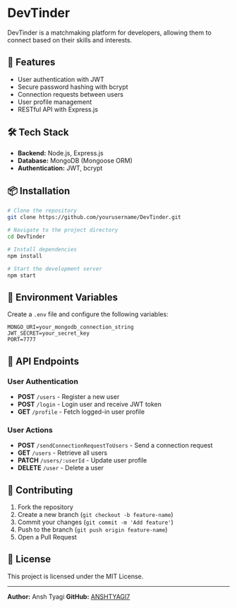 # DevTinder

DevTinder is a matchmaking platform for developers, allowing them to connect based on their skills and interests.

## 🚀 Features
- User authentication with JWT
- Secure password hashing with bcrypt
- Connection requests between users
- User profile management
- RESTful API with Express.js

## 🛠 Tech Stack
- **Backend:** Node.js, Express.js
- **Database:** MongoDB (Mongoose ORM)
- **Authentication:** JWT, bcrypt

## 📦 Installation
```sh
# Clone the repository
git clone https://github.com/yourusername/DevTinder.git

# Navigate to the project directory
cd DevTinder

# Install dependencies
npm install

# Start the development server
npm start
```

## 🔑 Environment Variables
Create a `.env` file and configure the following variables:
```
MONGO_URI=your_mongodb_connection_string
JWT_SECRET=your_secret_key
PORT=7777
```

## 📌 API Endpoints
### User Authentication
- **POST** `/users` - Register a new user
- **POST** `/login` - Login user and receive JWT token
- **GET** `/profile` - Fetch logged-in user profile

### User Actions
- **POST** `/sendConnectionRequestToUsers` - Send a connection request
- **GET** `/users` - Retrieve all users
- **PATCH** `/users/:userId` - Update user profile
- **DELETE** `/user` - Delete a user

## 🤝 Contributing
1. Fork the repository
2. Create a new branch (`git checkout -b feature-name`)
3. Commit your changes (`git commit -m 'Add feature'`)
4. Push to the branch (`git push origin feature-name`)
5. Open a Pull Request

## 📝 License
This project is licensed under the MIT License.

---

**Author:** Ansh Tyagi
**GitHub:** [ANSHTYAGI7](https://github.com/yourusername)
